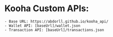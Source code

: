 # Kooha Custom APIs:
    - Base URL: https://abdorll.github.io/kooha_api/
    - Wallet API: [baseUrl]/wallet.json
    - Transaction API: [baseUrl]/transactions.json